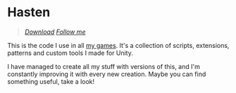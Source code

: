 # Hasten

> _[Download](http://github.com/alvivar/Hasten/raw/master/Hasten.zip)_
> _[Follow me](http://twitter.com/matnesis)_

This is the code I use in all [my games](http://matnesis.itch.io/). It's a
collection of scripts, extensions, patterns and custom tools I made for Unity.

I have managed to create all my stuff with versions of this, and I'm constantly
improving it with every new creation. Maybe you can find something useful, take
a look!

